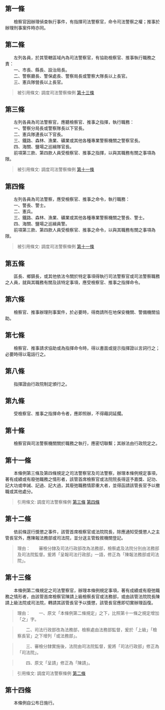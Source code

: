 第一條 
-------
　　檢察官因辦理偵查執行事件，有指揮司法警察官，命令司法警察之權；推事於辦理刑事案件時亦同。  


第二條 
-------
　　左列各員，於其管轄區域內為司法警察官，有協助檢察官、推事執行職務之責：  
　　一、市長、縣長、設治局長。  
　　二、警察廳長、警保處長、警察局長或警察大隊長以上長官。  
　　三、憲兵隊營長以上長官。  
> 被引用條文: 調度司法警察條例 [第十三條](../../內政/警政/調度司法警察條例.md#第十三條-)



第三條 
-------
　　左列各員為司法警察官，應聽檢察官、推事之指揮，執行職務：  
　　一、警察分局長或警察隊長以下官長。  
　　二、憲兵隊連長以下官長。  
　　三、鐵路、森林、漁業、礦業或其他各種專業警察機關之警察官長。  
　　四、海關、鹽場之巡緝隊官長。  
　　前項第三款、第四款人員受檢察官、推事之指揮，以與其職務有關之事項為限。  
> 被引用條文: 調度司法警察條例 [第十一條](../../內政/警政/調度司法警察條例.md#第十一條-)



第四條 
-------
　　左列各員為司法警察，應受檢察官、推事之命令，執行職務：  
　　一、警長、警士。  
　　二、憲兵。  
　　三、鐵路、森林、漁業、礦業或其他各種專業警察機關之警長、警士。  
　　四、海關、鹽場之巡緝員警。  
　　前項第三款、第四款人員受檢察官、推事之命令，以與其職務有關之事項為限。  
> 被引用條文: 調度司法警察條例 [第十一條](../../內政/警政/調度司法警察條例.md#第十一條-)



第五條 
-------
　　區長、鄉鎮長，或其他依法令關於特定事項得執行司法警察官或司法警察職務之人員，就與其職務有關及該特定事項，應受檢察官、推事之指揮命令。  


第六條 
-------
　　檢察官、推事辦理刑事案件，於必要時，得商請所在地保安機關、警備機關協助。  


第七條 
-------
　　檢察官、推事請求協助或為指揮命令時，得以書面或提示指揮證以言詞行之；必要時得以電話行之。  


第八條 
-------
　　指揮證由行政院制定頒行之。  


第九條 
-------
　　受檢察官、推事之指揮命令者，應即照辦，不得藉詞延擱。  


第十條 
-------
　　檢察官與司法警察機關關於職務之執行，應密切聯繫；其辦法由行政院定之。  


第十一條 
---------
　　本條例第三條及第四條規定之司法警察官及司法警察，辦理本條例規定事項，著有成績或有廢弛職務之情形者，該管首席檢察官或法院院長得逕予嘉獎、記功、記大功或申誡、記過、記大過，其廢弛職務情節重大者，並得函請該管長官予以撤職或其他處分。  
> 引用條文: 調度司法警察條例 [第三條](../../內政/警政/調度司法警察條例.md#第三條-) [第四條](../../內政/警政/調度司法警察條例.md#第四條-)



第十二條 
---------
　　依前條逕行獎懲之事件，該管首席檢察官或法院院長，除應通知受獎懲人之主管長官外，應陳報法務部或司法院，並分送主管銓敘機關登記。  
> 理由：　　審檢分隸及司法行政部改為法務部，檢察處及法院分別由法務部及司法院監督。爰將「呈報司法行政部」一語，修正為「陳報法務部或司法院」。



第十三條 
---------
　　本條例第二條規定之司法警察官，辦理本條例規定事項，著有成績或有廢弛職務之情形者，由該管首席檢察官陳請上級檢察長官或法務部，或由該管法院院長陳請上級法院或司法院，轉請其該管長官予以獎懲，該管長官應即切實辦理函復。  
> 理由：　　一、原文「本條例第二條規定」之下，比照第十一條之規定增加「之」字。

> 　　二、司法行政部改為法務部，檢察處由法務部監督，爰於「上級」「檢察長官」之下增列「或法務部」。

> 　　三、審檢分隸實施後，法院由司法院監督，爰將「司法行政部」修正為「司法院」。

> 　　四、原文「呈請」修正為「陳請」。

> 引用條文: 調度司法警察條例 [第二條](../../內政/警政/調度司法警察條例.md#第二條-)



第十四條 
---------
　　本條例自公布日施行。